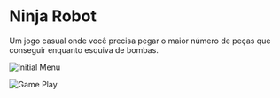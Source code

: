Ninja Robot
===========

Um jogo casual onde você precisa pegar o maior número de peças que conseguir enquanto esquiva de bombas.

![Initial Menu](https://raw.githubusercontent.com/yuripourre/ninja-robot/master/screenshots/splash.png)

![Game Play](https://raw.githubusercontent.com/yuripourre/ninja-robot/master/screenshots/gameplay.png)

